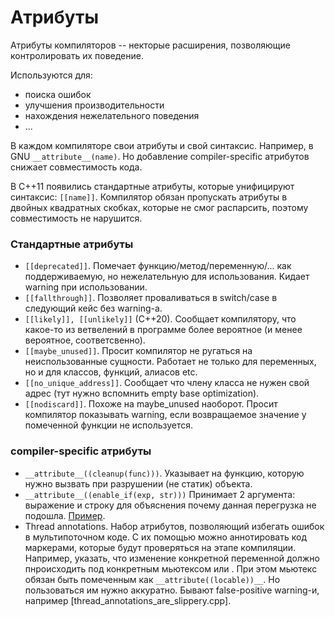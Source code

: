 # Атрибуты

Атрибуты компиляторов -- некторые расширения, позволяющие контролировать их поведение.

Используются для:
* поиска ошибок
* улучшения производительности
* нахождения нежелательного поведения
* ...


В каждом компиляторе свои атрибуты и свой синтаксис. Например, в GNU  `__attribute__(name)`.
Но добавление compiler-specific атрибутов снижает совместимость кода.

В С++11 появились стандартные атрибуты, которые унифицируют синтаксис:
`[[name]]`. Компилятор обязан пропускать атрибуты в двойных квадратных скобках, которые не смог распарсить, поэтому совместимость не нарушится.



### Стандартные атрибуты

*  `[[deprecated]]`.
Помечает функцию/метод/переменную/... как поддерживаемую, но нежелательную для использования. Кидает warning при использовании.
*  `[[fallthrough]]`.
   Позволяет проваливаться в switch/case в следующий кейс без warning-a.
*  `[[likely]], [[unlikely]]` (C++20).
   Сообщает компилятору, что какое-то из ветвелений в программе более вероятное (и менее вероятное, соответсвенно).
*  `[[maybe_unused]]`.
   Просит компилятор не ругаться на неиспользованные сущности. Работает не только для переменных, но и для классов, функций, алиасов etc. 
* `[[no_unique_address]]`.
  Сообщает что члену класса не нужен свой адрес (тут нужно вспомнить empty base optimization).
* `[[nodiscard]]`. Похоже на maybe_unused наоборот. Просит компилятор показывать warning, если возвращаемое значение у помеченной функции не используется.

### compiler-specific атрибуты
* `__attribute__((cleanup(func)))`. 
Указывает на функцию, которую нужно вызвать при разрушении (не статик) объекта.
* `__attribute__((enable_if(exp, str)))` Принимает 2 аргумента: выражение и строку для объяснения почему данная перегрузка не подошла.
[Пример](https://github.com/abseil/abseil-cpp/blob/4bb9e39c88854dbf466688177257d11810719853/absl/strings/internal/str_format/bind.h#L108).
* Thread annotations. Набор атрибутов, позволяющий избегать ошибок в мультипоточном коде. 
  С их помощью можно аннотировать код маркерами, которые будут проверяться на этапе компиляции.
  Например, указать, что изменение конкретной переменной должно пнроисходить под конкретным мьютексом или .
  При этом мьютекс обязан быть помеченным как `__attribute((locable))__`.
  Но пользоваться им нужно аккуратно. Бывают false-positive warning-и, например [thread_annotations_are_slippery.cpp].
